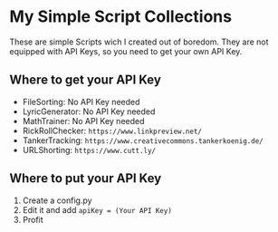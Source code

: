 # My Simple Script Collections

These are simple Scripts wich I created out of boredom.
They are not equipped with API Keys, so you need to get your own API Key.

## Where to get your API Key
- FileSorting: No API Key needed
- LyricGenerator: No API Key needed
- MathTrainer: No API Key needed
- RickRollChecker: ```https://www.linkpreview.net/```
- TankerTracking: ```https://www.creativecommons.tankerkoenig.de/```
- URLShorting: ```https://www.cutt.ly/```

## Where to put your API Key
1. Create a config.py
2. Edit it and add ```apiKey = (Your API Key)```
3. Profit
